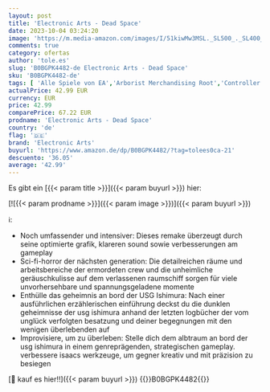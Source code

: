 ```yaml
---
layout: post
title: 'Electronic Arts - Dead Space'
date: 2023-10-04 03:24:20
image: 'https://m.media-amazon.com/images/I/51kiwMw3MSL._SL500_._SL400_.jpg'
comments: true
category: ofertas
author: 'tole.es'
slug: 'B0BGPK4482-de Electronic Arts - Dead Space'
sku: 'B0BGPK4482-de'
tags: [ 'Alle Spiele von EA','Arborist Merchandising Root','Controller für PlayStation 5','Custom Stores','Die am meisten erwarteten Spiele','EA','Games','Games ab 18','PlayStation 5','Self Service','Shops','Special Features Stores','Spiele für PlayStation 5','Zubehör für PlayStation 5','electronic arts','f8b54e7c-b5af-44fa-ab8d-ed3fc1641e33_0','f8b54e7c-b5af-44fa-ab8d-ed3fc1641e33_9201','🇩🇪', ]
actualPrice: 42.99 EUR
currency: EUR
price: 42.99
comparePrice: 67.22 EUR
prodname: 'Electronic Arts - Dead Space'
country: 'de'
flag: '🇩🇪'
brand: 'Electronic Arts'
buyurl: 'https://www.amazon.de/dp/B0BGPK4482/?tag=tolees0ca-21'
descuento: '36.05'
average: '42.99'
---
```


Es gibt ein [{{< param title >}}]({{< param buyurl >}}) hier:

[![{{< param prodname >}}]({{< param image >}})]({{< param buyurl >}})

ℹ️:

- Noch umfassender und intensiver: Dieses remake überzeugt durch seine optimierte grafik, klareren sound sowie verbesserungen am gameplay
- Sci-fi-horror der nächsten generation: Die detailreichen räume und arbeitsbereiche der ermordeten crew und die unheimliche geräuschkulisse auf dem verlassenen raumschiff sorgen für viele unvorhersehbare und spannungsgeladene momente
- Enthülle das geheimnis an bord der USG Ishimura: Nach einer ausführlichen erzählerischen einführung deckst du die dunklen geheimnisse der usg ishimura anhand der letzten logbücher der vom unglück verfolgten besatzung und deiner begegnungen mit den wenigen überlebenden auf
- Improvisiere, um zu überleben: Stelle dich dem albtraum an bord der usg ishimura in einem genreprägenden, strategischen gameplay. verbessere isaacs werkzeuge, um gegner kreativ und mit präzision zu besiegen

[🛒 kauf es hier!!]({{< param buyurl >}})
{{<world>}}B0BGPK4482{{</world>}}
